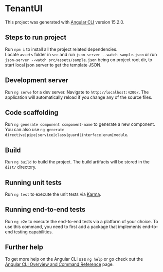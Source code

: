 # TenantUI

This project was generated with [Angular CLI](https://github.com/angular/angular-cli) version 15.2.0.

## Steps to run project

Run `npm i` to install all the project related dependencies. <br />
Locate `assets` folder in `src` and run `json-server --watch sample.json` or run `json-server --watch src/assets/sample.json` being on project root dir, to start local json server to get the template JSON.

## Development server

Run `ng serve` for a dev server. Navigate to `http://localhost:4200/`. The application will automatically reload if you change any of the source files.

## Code scaffolding

Run `ng generate component component-name` to generate a new component. You can also use `ng generate directive|pipe|service|class|guard|interface|enum|module`.

## Build

Run `ng build` to build the project. The build artifacts will be stored in the `dist/` directory.

## Running unit tests

Run `ng test` to execute the unit tests via [Karma](https://karma-runner.github.io).

## Running end-to-end tests

Run `ng e2e` to execute the end-to-end tests via a platform of your choice. To use this command, you need to first add a package that implements end-to-end testing capabilities.

## Further help

To get more help on the Angular CLI use `ng help` or go check out the [Angular CLI Overview and Command Reference](https://angular.io/cli) page.
